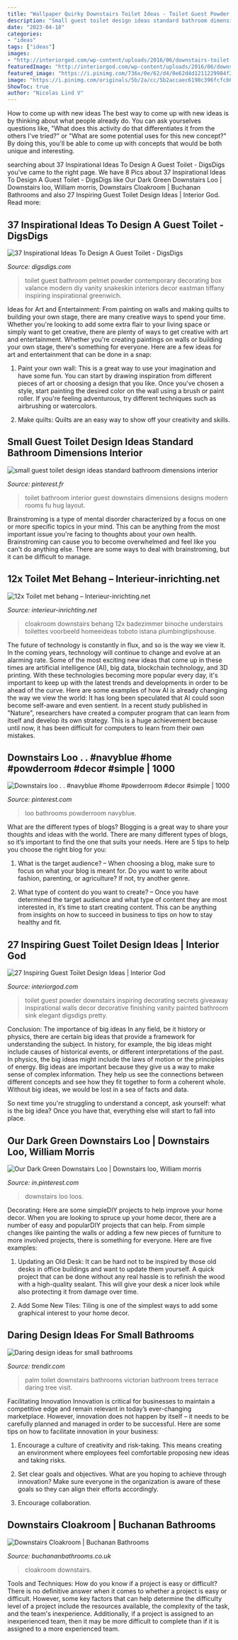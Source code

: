 ```yaml
---
title: "Wallpaper Quirky Downstairs Toilet Ideas - Toilet Guest Powder Downstairs Inspiring Decorating Secrets Giveaway Inspirational Walls Decor Decorative Finishing Vanity Painted Bathroom Sink Elegant Digsdigs Pretty"
description: "Small guest toilet design ideas standard bathroom dimensions interior"
date: "2023-04-18"
categories:
- "ideas"
tags: ["ideas"]
images:
- "http://interiorgod.com/wp-content/uploads/2016/06/downstairs-toilet-decorating-ideas.jpg"
featuredImage: "http://interiorgod.com/wp-content/uploads/2016/06/downstairs-toilet-decorating-ideas.jpg"
featured_image: "https://i.pinimg.com/736x/0e/62/d4/0e62d4d1211229984f2e52c69c12a571.jpg"
image: "https://i.pinimg.com/originals/5b/2a/cc/5b2accaec6198c396fcfcb6a6adc59f8.jpg"
ShowToc: true
author: "Nicolas Lind V"
---
```



How to come up with new ideas
The best way to come up with new ideas is by thinking about what people already do. You can ask yourselves questions like, "What does this activity do that differentiates it from the others I've tried?" or "What are some potential uses for this new concept?" By doing this, you'll be able to come up with concepts that would be both unique and interesting.

	

		
searching about 37 Inspirational Ideas To Design A Guest Toilet - DigsDigs you've came to the right page. We have 8 Pics about 37 Inspirational Ideas To Design A Guest Toilet - DigsDigs like Our Dark Green Downstairs Loo | Downstairs loo, William morris, Downstairs Cloakroom | Buchanan Bathrooms and also 27 Inspiring Guest Toilet Design Ideas | Interior God. Read more:
		
    
## 37 Inspirational Ideas To Design A Guest Toilet - DigsDigs

<img loading=lazy src="http://www.digsdigs.com/photos/guest-toilet-23.jpeg" onerror="this.onerror=null;this.src='https://tse1.mm.bing.net/th?id=OIP.jv0e5I1I0gYcce4uayHtfwHaLH&amp;pid=15.1';" alt="37 Inspirational Ideas To Design A Guest Toilet - DigsDigs">

_Source: digsdigs.com_

>toilet guest bathroom pelmet powder contemporary decorating box valance modern diy vanity snakeskin interiors decor eastman tiffany inspiring inspirational greenwich. 

	

Ideas for Art and Entertainment: From painting on walls and making quilts to building your own stage, there are many creative ways to spend your time.
Whether you're looking to add some extra flair to your living space or simply want to get creative, there are plenty of ways to get creative with art and entertainment. Whether you're creating paintings on walls or building your own stage, there's something for everyone. Here are a few ideas for art and entertainment that can be done in a snap:
1. Paint your own wall: This is a great way to use your imagination and have some fun. You can start by drawing inspiration from different pieces of art or choosing a design that you like. Once you've chosen a style, start painting the desired color on the wall using a brush or paint roller. If you're feeling adventurous, try different techniques such as airbrushing or watercolors.

2. Make quilts: Quilts are an easy way to show off your creativity and skills.

    
## Small Guest Toilet Design Ideas Standard Bathroom Dimensions Interior

<img loading=lazy src="https://i.pinimg.com/originals/b9/cd/9e/b9cd9ee930850a514982bc3d3ccd1b8c.jpg" onerror="this.onerror=null;this.src='https://tse2.mm.bing.net/th?id=OIP.i9q-7TZXGoCeUPUWB6nrAAHaLH&amp;pid=15.1';" alt="small guest toilet design ideas standard bathroom dimensions interior">

_Source: pinterest.fr_

>toilet bathroom interior guest downstairs dimensions designs modern rooms fu hug layout. 

	

Brainstroming is a type of mental disorder characterized by a focus on one or more specific topics in your mind. This can be anything from the most important issue you're facing to thoughts about your own health. Brainstroming can cause you to become overwhelmed and feel like you can't do anything else. There are some ways to deal with brainstroming, but it can be difficult to manage.

    
## 12x Toilet Met Behang – Interieur-inrichting.net

<img loading=lazy src="https://www.interieur-inrichting.net/afbeeldingen/toilet-met-behang-6.jpg" onerror="this.onerror=null;this.src='https://tse1.mm.bing.net/th?id=OIP.TkSy6Ecmmf7hWFRn-5eSqAHaLH&amp;pid=15.1';" alt="12x Toilet met behang – Interieur-inrichting.net">

_Source: interieur-inrichting.net_

>cloakroom downstairs behang 12x badezimmer binoche understairs toilettes voorbeeld homeeideas toboto istana plumbingtipshouse. 

	

The future of technology is constantly in flux, and so is the way we view it.
In the coming years, technology will continue to change and evolve at an alarming rate. Some of the most exciting new ideas that come up in these times are artificial intelligence (AI), big data, blockchain technology, and 3D printing. With these technologies becoming more popular every day, it's important to keep up with the latest trends and developments in order to be ahead of the curve. Here are some examples of how AI is already changing the way we view the world: 
It has long been speculated that AI could soon become self-aware and even sentient. In a recent study published in "Nature", researchers have created a computer program that can learn from itself and develop its own strategy. This is a huge achievement because until now, it has been difficult for computers to learn from their own mistakes.

    
## Downstairs Loo . . #navyblue #home #powderroom #decor #simple | 1000

<img loading=lazy src="https://i.pinimg.com/736x/0e/62/d4/0e62d4d1211229984f2e52c69c12a571.jpg" onerror="this.onerror=null;this.src='https://tse4.mm.bing.net/th?id=OIP.zFTaQEWt_eMOwiRT0sljIAHaJI&amp;pid=15.1';" alt="Downstairs loo . . #navyblue #home #powderroom #decor #simple | 1000">

_Source: pinterest.com_

>loo bathrooms powderroom navyblue. 

	

What are the different types of blogs?
Blogging is a great way to share your thoughts and ideas with the world. There are many different types of blogs, so it’s important to find the one that suits your needs. Here are 5 tips to help you choose the right blog for you: 
1. What is the target audience? – When choosing a blog, make sure to focus on what your blog is meant for. Do you want to write about fashion, parenting, or agriculture? If not, try another genre. 

2. What type of content do you want to create? – Once you have determined the target audience and what type of content they are most interested in, it’s time to start creating content. This can be anything from insights on how to succeed in business to tips on how to stay healthy and fit. 


    
## 27 Inspiring Guest Toilet Design Ideas | Interior God

<img loading=lazy src="http://interiorgod.com/wp-content/uploads/2016/06/downstairs-toilet-decorating-ideas.jpg" onerror="this.onerror=null;this.src='https://tse4.mm.bing.net/th?id=OIP.Y60-czykhztET7lJomjPaADIEs&amp;pid=15.1';" alt="27 Inspiring Guest Toilet Design Ideas | Interior God">

_Source: interiorgod.com_

>toilet guest powder downstairs inspiring decorating secrets giveaway inspirational walls decor decorative finishing vanity painted bathroom sink elegant digsdigs pretty. 

	

Conclusion: The importance of big ideas
In any field, be it history or physics, there are certain big ideas that provide a framework for understanding the subject. In history, for example, the big ideas might include causes of historical events, or different interpretations of the past. In physics, the big ideas might include the laws of motion or the principles of energy.
Big ideas are important because they give us a way to make sense of complex information. They help us see the connections between different concepts and see how they fit together to form a coherent whole. Without big ideas, we would be lost in a sea of facts and data.

So next time you're struggling to understand a concept, ask yourself: what is the big idea? Once you have that, everything else will start to fall into place.

    
## Our Dark Green Downstairs Loo | Downstairs Loo, William Morris

<img loading=lazy src="https://i.pinimg.com/originals/5b/2a/cc/5b2accaec6198c396fcfcb6a6adc59f8.jpg" onerror="this.onerror=null;this.src='https://tse2.mm.bing.net/th?id=OIP.kgOQtJiWqQ3ZP4haEAb_YgHaJQ&amp;pid=15.1';" alt="Our Dark Green Downstairs Loo | Downstairs loo, William morris">

_Source: in.pinterest.com_

>downstairs loo loos. 

	

Decorating: Here are some simpleDIY projects to help improve your home decor.
When you are looking to spruce up your home decor, there are a number of easy and popularDIY projects that can help. From simple changes like painting the walls or adding a few new pieces of furniture to more involved projects, there is something for everyone. Here are five examples:
1. Updating an Old Desk: It can be hard not to be inspired by those old desks in office buildings and want to update them yourself. A quick project that can be done without any real hassle is to refinish the wood with a high-quality sealant. This will give your desk a nicer look while also protecting it from damage over time.

2. Add Some New Tiles: Tiling is one of the simplest ways to add some graphical interest to your home decor.

    
## Daring Design Ideas For Small Bathrooms

<img loading=lazy src="https://cdn.trendir.com/wp-content/uploads/2019/05/palm-tree-wallpaper.jpg" onerror="this.onerror=null;this.src='https://tse3.mm.bing.net/th?id=OIP.-47_ICNC9PMuGafT6C3SyAHaLH&amp;pid=15.1';" alt="Daring design ideas for small bathrooms">

_Source: trendir.com_

>palm toilet downstairs bathrooms victorian bathroom trees terrace daring tree visit. 

	

Facilitating Innovation
Innovation is critical for businesses to maintain a competitive edge and remain relevant in today’s ever-changing marketplace. However, innovation does not happen by itself – it needs to be carefully planned and managed in order to be successful. Here are some tips on how to facilitate innovation in your business:
1. Encourage a culture of creativity and risk-taking. This means creating an environment where employees feel comfortable proposing new ideas and taking risks.

2. Set clear goals and objectives. What are you hoping to achieve through innovation? Make sure everyone in the organization is aware of these goals so they can align their efforts accordingly.

3. Encourage collaboration.

    
## Downstairs Cloakroom | Buchanan Bathrooms

<img loading=lazy src="http://www.buchananbathrooms.co.uk/wp-content/uploads/2015/12/IMG_2365.jpg" onerror="this.onerror=null;this.src='https://tse1.mm.bing.net/th?id=OIP.1pYPNB97ES9GaLkkzCd18AHaJ4&amp;pid=15.1';" alt="Downstairs Cloakroom | Buchanan Bathrooms">

_Source: buchananbathrooms.co.uk_

>cloakroom downstairs. 

	

Tools and Techniques: How do you know if a project is easy or difficult?
There is no definitive answer when it comes to whether a project is easy or difficult. However, some key factors that can help determine the difficulty level of a project include the resources available, the complexity of the task, and the team's inexperience. Additionally, if a project is assigned to an inexperienced team, then it may be more difficult to complete than if it is assigned to a more experienced team.

